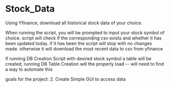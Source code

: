 # Stock_Data
Using Yfinance, download all historical stock data of your choice.

When running the script, you will be prompted to input your stock symbol of choice. script will check if the corresponding csv exists and whether it has been updated today. if it has been the script will stop with no changes made. otherwise it will download the most recent data to csv from yfinance

If running DB Creation Script with desired stock symbol a table will be created, running DB Table Creation will the properly load -- will need to find a way to automate this

goals for the project: 
2. Create Simple GUI to access data
